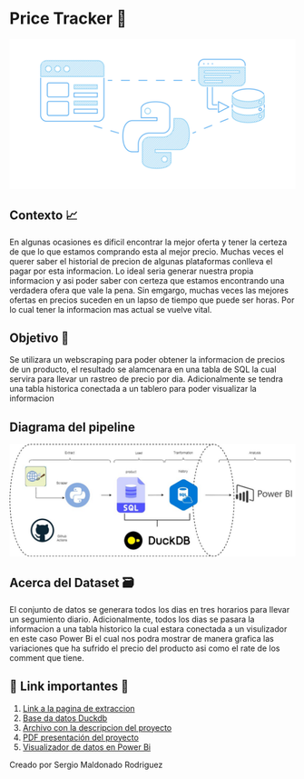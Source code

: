 # **Price Tracker** 💸

![banner_proyecto](images/Data_banner.jpg)

## Contexto 📈
En algunas ocasiones es dificil encontrar la mejor oferta y tener la certeza de que lo que estamos comprando esta al mejor precio. Muchas veces el querer saber el historial de precion de algunas plataformas conlleva el pagar por esta informacion. Lo ideal seria generar nuestra propia informacion y asi poder saber con certeza que estamos encontrando una verdadera ofera que vale la pena. Sin emgargo, muchas veces las mejores ofertas en precios suceden en un lapso de tiempo que puede ser horas. Por lo cual tener la informacion mas actual se vuelve vital.

## Objetivo 💢
Se utilizara un webscraping para poder obtener la informacion de precios de un producto, el resultado se alamcenara en una tabla de SQL la cual servira para llevar un rastreo de precio por dia. Adicionalmente se tendra una tabla historica conectada a un tablero para poder visualizar la informacion

## Diagrama del pipeline
![pipeline](images/Diagrama_proto.jpg)

## Acerca del Dataset 🗃️
El conjunto de datos se generara todos los dias en tres horarios para llevar un segumiento diario. Adicionalmente, todos los dias se pasara la informacion a una tabla historico la cual estara conectada a un visulizador en este caso Power Bi el cual nos podra mostrar de manera grafica las variaciones que ha sufrido el precio del producto asi como el rate de los comment que tiene.

## 🔗 Link importantes 🔗
1. [Link a la pagina de extraccion](https://www.amazon.com.mx/s?k=samsung+a54+desbloquedo&rh=n%3A9687460011&__mk_es_MX=%C3%85M%C3%85%C5%BD%C3%95%C3%91&ref=nb_sb_noss)
2. [Base da datos Duckdb](../scripts/products_base.duckdb)
3. [Archivo con la descripcion del proyecto](../doc/proyecto.md)
4. [PDF presentación del proyecto]()
5. [Visualizador de datos en Power Bi]()



Creado por Sergio Maldonado Rodriguez
